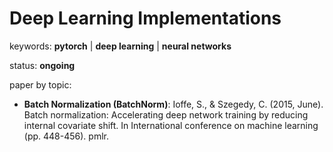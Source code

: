 # Deep Learning Implementations

keywords: **pytorch** | **deep learning** | **neural networks**

status: **ongoing**

paper by topic:

- **Batch Normalization (BatchNorm)**: Ioffe, S., & Szegedy, C. (2015, June). Batch normalization: Accelerating deep network training by reducing internal covariate shift. In International conference on machine learning (pp. 448-456). pmlr.